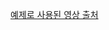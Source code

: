 [예제로 사용된 영상 출처](https://www.pexels.com/video/a-man-and-a-woman-laughs-at-what-they-saw-in-a-laptop-3205621/)
